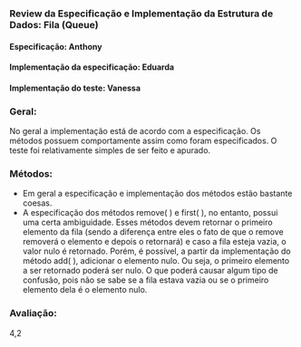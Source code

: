 
### Review da Especificação e Implementação da Estrutura de Dados: Fila (Queue)
#### Especificação: Anthony
#### Implementação da especificação: Eduarda
#### Implementação do teste: Vanessa

### Geral:
No geral  a implementação está de acordo com a especificação. Os métodos possuem comportamente assim como foram especificados. O teste foi relativamente simples de ser feito e apurado.

### Métodos:
- Em geral a especificação e implementação dos métodos estão bastante coesas.
- A especificação dos métodos remove( ) e first( ), no entanto, possui uma certa ambiguidade. Esses métodos devem retornar o primeiro elemento da fila (sendo a diferença entre eles o fato de que o remove removerá o elemento e depois o retornará) e caso a fila esteja vazia, o valor nulo é retornado. Porém, é possível, a partir da implementação do método add( ), adicionar o elemento nulo. Ou seja, o primeiro elemento a ser retornado poderá ser nulo. O que poderá causar algum tipo de confusão, pois não se sabe se a fila estava vazia ou se o primeiro elemento dela é o elemento nulo.

### Avaliação:
4,2
